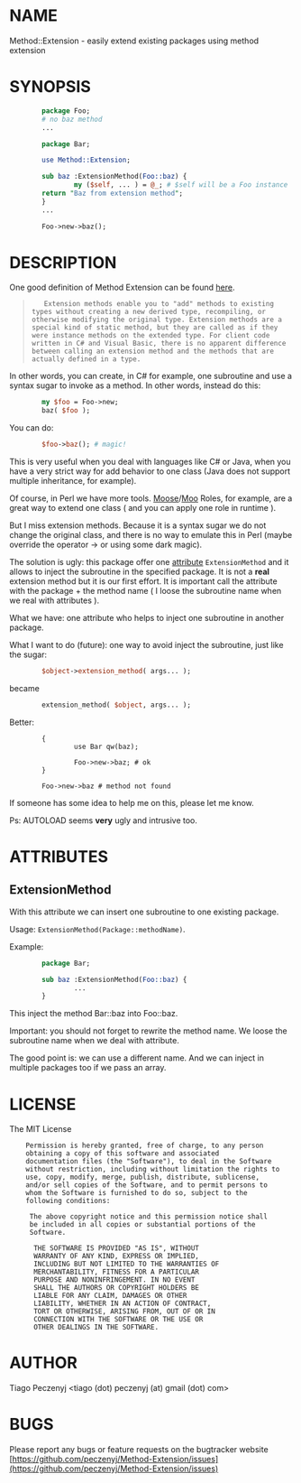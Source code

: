 # NAME

Method::Extension - easily extend existing packages using method extension

# SYNOPSIS
```perl
        package Foo;
        # no baz method
        ...

        package Bar;

        use Method::Extension;

        sub baz :ExtensionMethod(Foo::baz) {
                my ($self, ... ) = @_; # $self will be a Foo instance
        return "Baz from extension method";
        }
        ...

        Foo->new->baz();        
```
# DESCRIPTION

One good definition of Method Extension can be found [here](https://msdn.microsoft.com/en-us/library/vstudio/bb383977\(v=vs.110\).aspx).

>        Extension methods enable you to "add" methods to existing types without creating a new derived type, recompiling, or otherwise modifying the original type. Extension methods are a special kind of static method, but they are called as if they were instance methods on the extended type. For client code written in C# and Visual Basic, there is no apparent difference between calling an extension method and the methods that are actually defined in a type.

In other words, you can create, in C# for example, one subroutine and use a syntax sugar to invoke as a method. In other words, instead do this:
```perl
        my $foo = Foo->new;
        baz( $foo );
```
You can do:
```perl
        $foo->baz(); # magic!
```
This is very useful when you deal with languages like C# or Java, when you have a very strict way for add behavior to one class (Java does not support multiple inheritance, for example). 

Of course, in Perl we have more tools. [Moose](https://metacpan.org/pod/Moose)/[Moo](https://metacpan.org/pod/Moo) Roles, for example, are a great way to extend one class ( and you can apply one role in runtime ).

But I miss extension methods. Because it is a syntax sugar we do not change the original class, and there is no way to emulate this in Perl (maybe override the operator -> or using some dark magic). 

The solution is ugly: this package offer one [attribute](https://metacpan.org/pod/attribute) `ExtensionMethod` and it allows to inject the subroutine in the specified package. It is not a **real** extension method but it is our first effort. It is important call the attribute with the package + the method name ( I loose the subroutine name when we real with attributes ). 

What we have: one attribute who helps to inject one subroutine in another package.

What I want to do (future): one way to avoid inject the subroutine, just like the sugar:
```perl
        $object->extension_method( args... );
```
became
```perl
        extension_method( $object, args... );
```
Better:
```
        {
                use Bar qw(baz);

                Foo->new->baz; # ok
        }

        Foo->new->baz # method not found
```
If someone has some idea to help me on this, please let me know.

Ps: AUTOLOAD seems **very** ugly and intrusive too.

# ATTRIBUTES

## ExtensionMethod

With this attribute we can insert one subroutine to one existing package.

Usage: `ExtensionMethod(Package::methodName)`.

Example:
```perl
        package Bar;

        sub baz :ExtensionMethod(Foo::baz) {
                ...
        } 
```
This inject the method Bar::baz into Foo::baz.

Important: you should not forget to rewrite the method name. We loose the subroutine name when we deal with attribute.

The good point is: we can use a different name. And we can inject in multiple packages too if we pass an array.

# LICENSE

The MIT License
```
    Permission is hereby granted, free of charge, to any person
    obtaining a copy of this software and associated
    documentation files (the "Software"), to deal in the Software
    without restriction, including without limitation the rights to
    use, copy, modify, merge, publish, distribute, sublicense,
    and/or sell copies of the Software, and to permit persons to
    whom the Software is furnished to do so, subject to the
    following conditions:
     
     The above copyright notice and this permission notice shall
     be included in all copies or substantial portions of the
     Software.
      
      THE SOFTWARE IS PROVIDED "AS IS", WITHOUT
      WARRANTY OF ANY KIND, EXPRESS OR IMPLIED,
      INCLUDING BUT NOT LIMITED TO THE WARRANTIES OF
      MERCHANTABILITY, FITNESS FOR A PARTICULAR
      PURPOSE AND NONINFRINGEMENT. IN NO EVENT
      SHALL THE AUTHORS OR COPYRIGHT HOLDERS BE
      LIABLE FOR ANY CLAIM, DAMAGES OR OTHER
      LIABILITY, WHETHER IN AN ACTION OF CONTRACT,
      TORT OR OTHERWISE, ARISING FROM, OUT OF OR IN
      CONNECTION WITH THE SOFTWARE OR THE USE OR
      OTHER DEALINGS IN THE SOFTWARE.
```
# AUTHOR

Tiago Peczenyj <tiago (dot) peczenyj (at) gmail (dot) com>

# BUGS

Please report any bugs or feature requests on the bugtracker website
[https://github.com/peczenyj/Method-Extension/issues](https://github.com/peczenyj/Method-Extension/issues)
